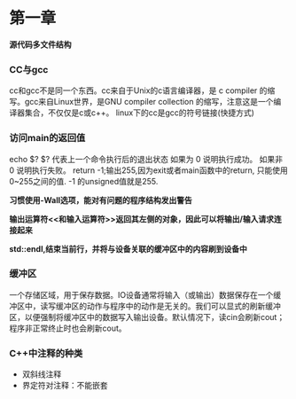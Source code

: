 # 第一章

**源代码多文件结构**

### CC与gcc
cc和gcc不是同一个东西。cc来自于Unix的c语言编译器，是 c compiler 的缩写。gcc来自Linux世界，是GNU compiler collection 的缩写，注意这是一个编译器集合，不仅仅是c或c++。
linux下的cc是gcc的符号链接(快捷方式)

### 访问main的返回值
echo $?
$?
代表上一个命令执行后的退出状态
如果为 0 说明执行成功。
如果非 0 说明执行失败。
return -1;输出255,因为exit或者main函数中的return, 只能使用0~255之间的值. -1 的unsigned值就是255.

**习惯使用-Wall选项，能对有问题的程序结构发出警告**

**输出运算符<<和输入运算符>>返回其左侧的对象，因此可以将输出/输入请求连接起来**

**std::endl,结束当前行，并将与设备关联的缓冲区中的内容刷到设备中**

### 缓冲区
一个存储区域，用于保存数据。IO设备通常将输入（或输出）数据保存在一个缓冲区中，读写缓冲区的动作与程序中的动作是无关的。我们可以显式的刷新缓冲区，以便强制将缓冲区中的数据写入输出设备。默认情况下，读cin会刷新cout；程序非正常终止时也会刷新cout。

### C++中注释的种类
- 双斜线注释
- 界定符对注释：不能嵌套

